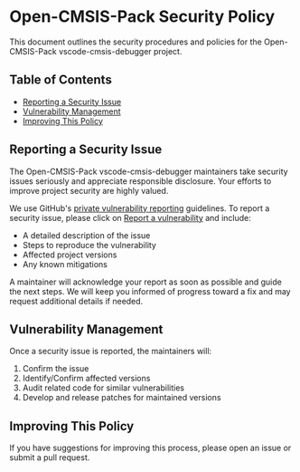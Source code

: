 # Open-CMSIS-Pack Security Policy  

This document outlines the security procedures and policies for the Open-CMSIS-Pack vscode-cmsis-debugger project.  

## Table of Contents  

- [Reporting a Security Issue](#reporting-a-security-issue)  
- [Vulnerability Management](#vulnerability-management)  
- [Improving This Policy](#improving-this-policy)  

## Reporting a Security Issue  

The Open-CMSIS-Pack vscode-cmsis-debugger maintainers take security issues seriously and appreciate responsible
disclosure. Your efforts to improve project security are highly valued.  

We use GitHub's [private vulnerability reporting](https://docs.github.com/code-security/security-advisories/guidance-on-reporting-and-writing-information-about-vulnerabilities/privately-reporting-a-security-vulnerability)
guidelines.
To report a security issue, please click on
[Report a vulnerability](https://github.com/Open-CMSIS-Pack/vscode-cmsis-debugger/security/advisories/new) and
include:  

- A detailed description of the issue  
- Steps to reproduce the vulnerability  
- Affected project versions  
- Any known mitigations  

A maintainer will acknowledge your report as soon as possible and guide the next steps. We will keep you informed of
progress toward a fix and may request additional details if needed.  

## Vulnerability Management  

Once a security issue is reported, the maintainers will:  

1. Confirm the issue  
2. Identify/Confirm affected versions  
3. Audit related code for similar vulnerabilities  
4. Develop and release patches for maintained versions  

## Improving This Policy  

If you have suggestions for improving this process, please open an issue or submit a pull request.
